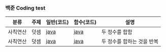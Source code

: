 ### 백준 Coding test

| 분류     | 주제 | 일반(코드)                                      | 함수(코드)                                      | 설명                       |
| -------- | ---- | ----------------------------------------------- | ----------------------------------------------- | -------------------------- |
| 사칙연산 | 덧셈 | [java](https://www.acmicpc.net/source/51271660) | [java](https://www.acmicpc.net/source/51271772) | 두 정수를 합함             |
| 사칙연산 | 덧셈 | [java](https://www.acmicpc.net/source/51272503) | [java](https://www.acmicpc.net/source/51273066) | 두 정수를 합하는 것을 반복 |
